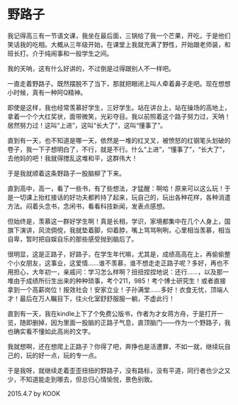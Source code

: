 # 野路子

我记得高三有一节语文课，我坐在最后面，三锅给了我一个芒果，开吃，于是他们笑话我的吃相。大概从三年级开始，在课堂上我就充满了野性，开始跟老师装，和班长打。介于纯闹事和一般学生之间。

我的天呐，这有什么好讲的，不过倒是过得跟别人不一样吧。

一直走着野路子。既然摆脱不了当下，那就把眼闭上叫人牵着鼻子走吧。现在想想小时候，真有一种阿Q精神。

即使是这样，我也经常羡慕好学生，三好学生。站在讲台上，站在操场的高地上，拿着一个个大红奖状，面带微笑，光彩夺目。我以前照着这个路子努力过，天呐！居然努力过！这叫“上进”，这叫“长大了”，这叫“懂事了”。

直到有一天，也不知道是哪一天，依然是一堆的红叉叉，被愤怒的红钢笔头划破的卷子，我一下子想明白了，不行，就是不行。什么“上进”，“懂事了”，“长大了”，去他妈的吧！我就得搅乱这堆和平，这群伟大！

于是我就顺着这条野路子一股脑柳了下来。

直到高中，高一，看了一些书，有了些想法，才猛醒：啊哈！原来可以这么玩！于是一切课上抬杠接话的好功夫都矜持了起来，玩自己的，玩出各种花样，各种消遣方法。闷着头念书，念闲书，看看科技新闻，发表点感想。

但始终是，羡慕这一群好学生啊！真是长相，学识，家境都集中在几个人身上，国旗下演讲，风流倜傥，我就垫着脚，仰着脖，嘴上骂骂咧咧，心里相当羡慕，相当自卑，暂时把自娱自乐的那些感受抛到脑后了。

很明显，这是正路子，好路子，在学生年代嘛，尤其是，成绩高高在上，再偷偷整个小女朋友，这事业，这爱情……谁不羡慕，谁不想走走正路子呢？多好，再也不用担心，大年初一，亲戚问：学习怎么样啊？扭扭捏捏地说：还行……，以及那一堆由于成绩所衍生出来的种种琐事，考个211，985！考个博士研究生！或者直接拿到一个高薪岗位！报效社会！安家立业！子孙满堂……多好！衣食无忧，顶端人才！最后在万人瞩目下，往火化室舒舒服服一躺，不虚此行！

直到有一天，我在kindle上下了个免费公版书，作者为才女蒋方舟，于是打开一览，随即删掉，因为里面一股脑的正路子气息，直顶脑门——作为一个野路子，我也确实看不懂如此高尚的文字。

我就想啊，还在想爬上正路子？你得了吧，奔挣也是活遭罪，不如一就，继续玩自己的，玩的好一点，玩的专一点。

于是我呀，就继续走着歪歪扭扭的野路子，没有路标，没有平道，同行者也少之又少，不知道能走到哪去，但总归心情愉悦，景色别致。

2015.4.7 by KOOK
